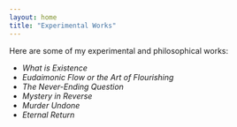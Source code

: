 ```yaml
---
layout: home
title: "Experimental Works"
---
```


Here are some of my experimental and philosophical works:

- *What is Existence*
- *Eudaimonic Flow or the Art of Flourishing*
- *The Never-Ending Question*
- *Mystery in Reverse*
- *Murder Undone*
- *Eternal Return*